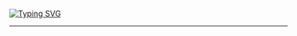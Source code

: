 [![Typing SVG](https://readme-typing-svg.demolab.com?font=Fira+Code&pause=1000&width=435&lines=Hello!!;My+name+is+Jos%C3%A9+Gabriel)](https://git.io/typing-svg)

---------------------------------------------------------------------------------------------------------------------------------
